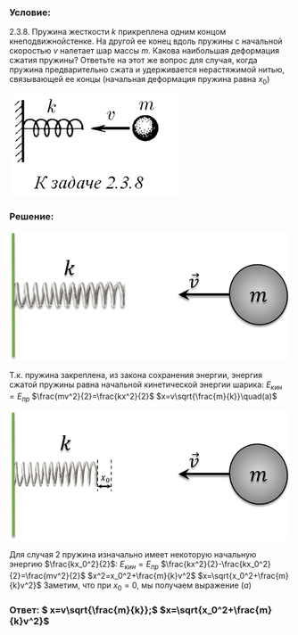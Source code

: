 ###  Условие: 

$2.3.8.$ Пружина жесткости $k$ прикреплена одним концом кнеподвижнойстенке. На другой ее конец вдоль пружины с начальной скоростью $v$ налетает шар массы $m$. Какова наибольшая деформация сжатия пружины? Ответьте на этот же вопрос для случая, когда пружина предварительно сжата и удерживается нерастяжимой нитью, связывающей ее концы (начальная деформация пружина равна $x_0$) 

![|304x184, 67%](../../img/2.3.8/statement.png)

###  Решение: 

![|995x459, 67%](../../img/2.3.8/sol.jpg) 

Т.к. пружина закреплена, из закона сохранения энергии, энергия сжатой пружины равна начальной кинетической энергии шарика:  $E_{кин}=E_{пр}$ $\frac{mv^2}{2}=\frac{kx^2}{2}$ $x=v\sqrt{\frac{m}{k}}\quad(a)$ 

![|995x459, 67%](../../img/2.3.8/sol1.jpg) 

Для случая $2$ пружина изначально имеет некоторую начальную энергию $\frac{kx_0^2}{2}$:  $E_{кин}=E_{пр}$ $\frac{kx^2}{2}-\frac{kx_0^2}{2}=\frac{mv^2}{2}$ $x^2=x_0^2+\frac{m}{k}v^2$ $x=\sqrt{x_0^2+\frac{m}{k}v^2}$  Заметим, что при $x_0=0$, мы получаем выражение $(a)$ 

###  Ответ: $ x=v\sqrt{\frac{m}{k}};$ $x=\sqrt{x_0^2+\frac{m}{k}v^2}$  
  

